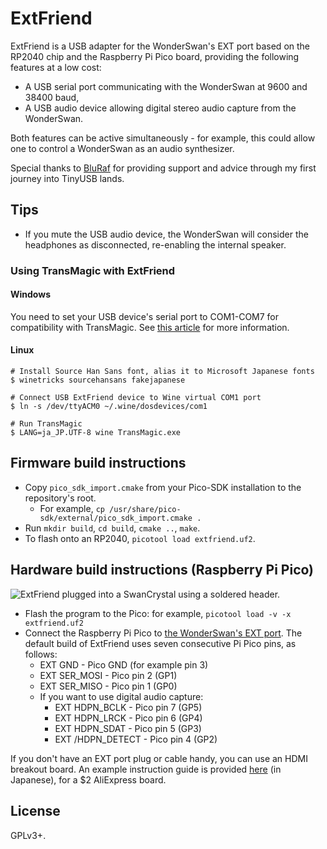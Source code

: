 # ExtFriend

ExtFriend is a USB adapter for the WonderSwan's EXT port based on the RP2040 chip and the Raspberry Pi Pico board, providing the following features at a low cost:

* A USB serial port communicating with the WonderSwan at 9600 and 38400 baud,
* A USB audio device allowing digital stereo audio capture from the WonderSwan.

Both features can be active simultaneously - for example, this could allow one to control a WonderSwan as an audio synthesizer.

Special thanks to [BluRaf](https://mastodon.sdf.org/@BluRaf) for providing support and advice through my first journey into TinyUSB lands.

## Tips

* If you mute the USB audio device, the WonderSwan will consider the headphones as disconnected, re-enabling the internal speaker.

### Using TransMagic with ExtFriend

#### Windows

You need to set your USB device's serial port to COM1-COM7 for compatibility with TransMagic. See [this article](https://kb.plugable.com/serial-adapter/how-to-change-the-com-port-for-a-usb-serial-adapter-on-windows-7,-8,-81,-and-10) for more information.

#### Linux

    # Install Source Han Sans font, alias it to Microsoft Japanese fonts
    $ winetricks sourcehansans fakejapanese
    
    # Connect USB ExtFriend device to Wine virtual COM1 port
    $ ln -s /dev/ttyACM0 ~/.wine/dosdevices/com1
    
    # Run TransMagic
    $ LANG=ja_JP.UTF-8 wine TransMagic.exe

## Firmware build instructions

* Copy `pico_sdk_import.cmake` from your Pico-SDK installation to the repository's root.
  * For example, `cp /usr/share/pico-sdk/external/pico_sdk_import.cmake .`
* Run `mkdir build`, `cd build`, `cmake ..`, `make`.
* To flash onto an RP2040, `picotool load extfriend.uf2`.

## Hardware build instructions (Raspberry Pi Pico)

![ExtFriend plugged into a SwanCrystal using a soldered header.](https://img.asie.pl/PTC3.jpg)

* Flash the program to the Pico: for example, `picotool load -v -x extfriend.uf2`
* Connect the Raspberry Pi Pico to [the WonderSwan's EXT port](http://daifukkat.su/docs/wsman/#pinout_extport). The default build of ExtFriend uses seven consecutive Pi Pico pins, as follows:
  * EXT GND - Pico GND (for example pin 3)
  * EXT SER_MOSI - Pico pin 2 (GP1)
  * EXT SER_MISO - Pico pin 1 (GP0)
  * If you want to use digital audio capture:
    * EXT HDPN_BCLK - Pico pin 7 (GP5)
    * EXT HDPN_LRCK - Pico pin 6 (GP4)
    * EXT HDPN_SDAT - Pico pin 5 (GP3)
    * EXT /HDPN_DETECT - Pico pin 4 (GP2)


If you don't have an EXT port plug or cable handy, you can use an HDMI breakout board. An example instruction guide is provided [here](https://twitter.com/peca_port0/status/1631569109912817667) (in Japanese), for a $2 AliExpress board.

## License

GPLv3+.
